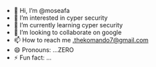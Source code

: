 - 👋 Hi, I’m @moseafa
- 👀 I’m interested in cyper security 
- 🌱 I’m currently learning cyper security
- 💞️ I’m looking to collaborate on google
- 📫 How to reach me .thekomando7@gmail.com 
- 😄 Pronouns: ...ZERO
- ⚡ Fun fact: ...

<!---
moseafa/moseafa is a ✨ special ✨ repository because its `README.md` (this file) appears on your GitHub profile.
You can click the Preview link to take a look at your changes.
--->
